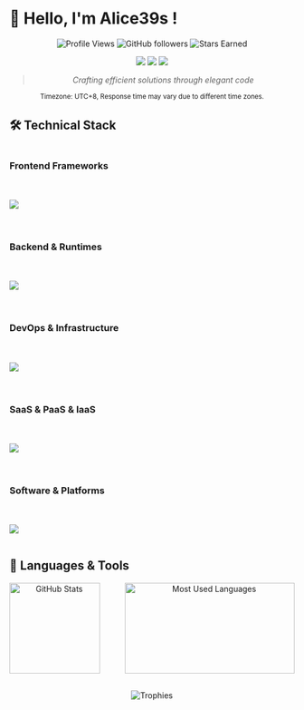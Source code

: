 # :wave: Hello, I'm Alice39s !

<div align="center">

![Profile Views](https://komarev.com/ghpvc/?username=alice39s&style=flat-square&color=blueviolet)
![GitHub followers](https://img.shields.io/github/followers/alice39s?style=flat-square&color=blue&label=Followers)
![Stars Earned](https://img.shields.io/github/stars/alice39s?style=flat-square&color=blue&label=Stars%20Earned)

<img src="https://img.shields.io/badge/Role-Remote%20Engineer-brightgreen?style=flat-square" />
<img src="https://img.shields.io/badge/Location-Earth-blue?style=flat-square" />
<img src="https://img.shields.io/badge/Focus-Web%20%26%20Infrastructure-orange?style=flat-square" />

> _Crafting efficient solutions through elegant code_

<div align="center">
  <sub>Timezone: UTC+8, Response time may vary due to different time zones.</sub>
</div>

</div>

## :hammer_and_wrench: Technical Stack

<div style="display: grid; grid-template-columns: repeat(auto-fit, minmax(250px, 1fr)); gap: 20px; margin-bottom: 30px;">

### Frontend Frameworks
<p>
  <a href="https://skillicons.dev">
    <img src="https://skillicons.dev/icons?theme=dark&i=ts,js,html,css,react,nextjs,vite,tailwind,materialui,vitest,npm,pnpm,bun,babel,rollupjs" />
  </a>
</p>

### Backend & Runtimes
<p>
  <a href="https://skillicons.dev">
    <img src="https://skillicons.dev/icons?theme=dark&i=ts,nodejs,go,py,php,bun,express,laravel,supabase,prisma,postgres,mongodb,sqlite,mysql,redis" />
  </a>
</p>

### DevOps & Infrastructure
<p>
  <a href="https://skillicons.dev">
    <img src="https://skillicons.dev/icons?theme=dark&i=docker,kubernetes,openstack,cloudflare,redhat,nix,linux,debian,ubuntu,bash,nginx,prometheus,grafana,githubactions,sentry" />
  </a>
</p>

### SaaS & PaaS & IaaS
<p>
  <a href="https://skillicons.dev">
    <img src="https://skillicons.dev/icons?theme=dark&i=vercel,netlify,github,gitlab,firebase,webflow,replit,supabase,cloudflare,workers,deno,heroku,aws,gcp,azure" />
  </a>
</p>

### Software & Platforms
<p>
  <a href="https://skillicons.dev">
    <img src="https://skillicons.dev/icons?theme=dark&i=idea,webstorm,phpstorm,pycharm,vscode,vscodium,sublime,vim,latex,git,figma,matlab,opencv,pytorch,tensorflow" />
  </a>
</p>

</div>


## :hammer: Languages & Tools

  <div style="display: grid; grid-template-columns: repeat(2, 1fr); align-items: center; gap: 20px; margin-bottom: 30px;" align="center">
    <img height="160px" src="https://github-readme-stats.vercel.app/api?username=alice39s&theme=dracula&column=4&margin-w=15&margin-h=15" alt="GitHub Stats" />
    <img width="300px" height="160px" src="https://github-readme-stats.vercel.app/api/top-langs/?username=alice39s&theme=dracula&column=4&margin-w=15&margin-h=15&layout=compact" alt="Most Used Languages" />
  </div>

<div align="center">
  <img src="https://github-profile-trophy.vercel.app/?username=alice39s&theme=dracula&column=4&margin-w=15&margin-h=15" alt="Trophies" />
</div>
